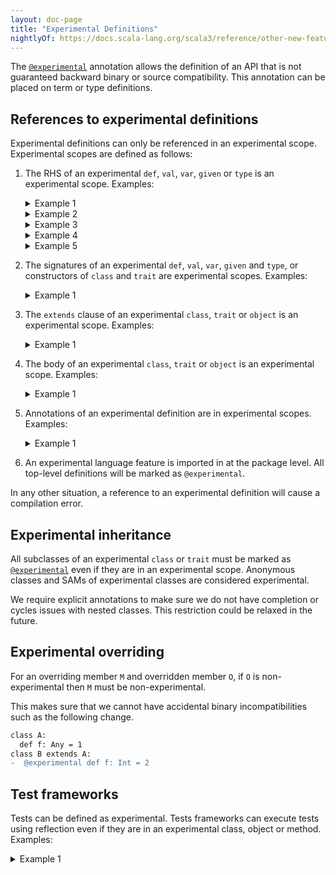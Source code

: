 ```yaml
---
layout: doc-page
title: "Experimental Definitions"
nightlyOf: https://docs.scala-lang.org/scala3/reference/other-new-features/experimental-defs.html
---
```


The [`@experimental`](https://scala-lang.org/api/3.x/scala/annotation/experimental.html) annotation allows the definition of an API that is not guaranteed backward binary or source compatibility.
This annotation can be placed on term or type definitions.

## References to experimental definitions

Experimental definitions can only be referenced in an experimental scope. Experimental scopes are defined as follows:

1. The RHS of an experimental `def`, `val`, `var`, `given` or `type` is an experimental scope. Examples:

   <details>
   <summary>Example 1</summary>

   ```scala
   import scala.annotation.experimental

   @experimental
   def x = ()

   def d1 = x // error: value x is marked @experimental and therefore ...
   @experimental def d2 = x

   val v1 = x // error: value x is marked @experimental and therefore ...
   @experimental val v2 = x

   var vr1 = x // error: value x is marked @experimental and therefore ...
   @experimental var vr2 = x

   lazy val lv1 = x // error: value x is marked @experimental and therefore ...
   @experimental lazy val lv2 = x
   ```
   </details>

   <details>
   <summary>Example 2</summary>

   ```scala
   import scala.annotation.experimental

   @experimental
   val x = ()

   @experimental
   def f() = ()

   @experimental
   object X:
     def fx() = 1

   def test1: Unit =
     f() // error: def f is marked @experimental and therefore ...
     x // error: value x is marked @experimental and therefore ...
     X.fx() // error: object X is marked @experimental and therefore ...
     import X.fx
     fx() // error: object X is marked @experimental and therefore ...

   @experimental
   def test2: Unit =
     // references to f, x and X are ok because `test2` is experimental
     f()
     x
     X.fx()
     import X.fx
     fx()
   ```
   </details>

   <details>
   <summary>Example 3</summary>

   ```scala
   import scala.annotation.experimental

   @experimental type E

   type A = E // error type E is marked @experimental and therefore ...
   @experimental type B = E
   ```
   </details>

   <details>
   <summary>Example 4</summary>

   ```scala
   import scala.annotation.experimental

   @experimental class A
   @experimental type X
   @experimental type Y = Int
   @experimental opaque type Z = Int

   def test: Unit =
     new A // error: class A is marked @experimental and therefore ...
     val i0: A = ??? // error: class A is marked @experimental and therefore ...
     val i1: X = ??? // error: type X is marked @experimental and therefore ...
     val i2: Y = ??? // error: type Y is marked @experimental and therefore ...
     val i2: Z = ??? // error: type Y is marked @experimental and therefore ...
     ()
   ```
   </details>

   <details>
   <summary>Example 5</summary>

   ```scala
   @experimental
   trait ExpSAM {
     def foo(x: Int): Int
   }
   def bar(f: ExpSAM): Unit = {} // error: error form rule 2

   def test: Unit =
     bar(x => x) // error: reference to experimental SAM
     ()
   ```
   </details>

2. The signatures of an experimental `def`, `val`, `var`, `given` and `type`, or constructors of `class` and `trait` are experimental scopes. Examples:

   <details>
   <summary>Example 1</summary>

   ```scala
   import scala.annotation.experimental

   @experimental def x = 2
   @experimental class A
   @experimental type X
   @experimental type Y = Int
   @experimental opaque type Z = Int

   def test1(
     p1: A, // error: class A is marked @experimental and therefore ...
     p2: List[A], // error: class A is marked @experimental and therefore ...
     p3: X, // error: type X is marked @experimental and therefore ...
     p4: Y, // error: type Y is marked @experimental and therefore ...
     p5: Z, // error: type Z is marked @experimental and therefore ...
     p6: Any = x // error: def x is marked @experimental and therefore ...
   ): A = ??? // error: class A is marked @experimental and therefore ...

   @experimental def test2(
     p1: A,
     p2: List[A],
     p3: X,
     p4: Y,
     p5: Z,
     p6: Any = x
   ): A = ???

   class Test1(
     p1: A, // error
     p2: List[A], // error
     p3: X, // error
     p4: Y, // error
     p5: Z, // error
     p6: Any = x // error
   ) {}

   @experimental class Test2(
     p1: A,
     p2: List[A],
     p3: X,
     p4: Y,
     p5: Z,
     p6: Any = x
   ) {}

   trait Test1(
     p1: A, // error
     p2: List[A], // error
     p3: X, // error
     p4: Y, // error
     p5: Z, // error
     p6: Any = x // error
   ) {}

   @experimental trait Test2(
     p1: A,
     p2: List[A],
     p3: X,
     p4: Y,
     p5: Z,
     p6: Any = x
   ) {}
   ```
   </details>

3. The `extends` clause of an experimental `class`, `trait` or `object` is an experimental scope. Examples:

   <details>
   <summary>Example 1</summary>

   ```scala
   import scala.annotation.experimental

   @experimental def x = 2

   @experimental class A1(x: Any)
   class A2(x: Any)


   @experimental class B1 extends A1(1)
   class B2 extends A1(1) // error: class A1 is marked @experimental and therefore marked @experimental and therefore ...

   @experimental class C1 extends A2(x)
   class C2 extends A2(x) // error def x is marked @experimental and therefore
   ```
   </details>

4. The body of an experimental `class`, `trait` or `object` is an experimental scope. Examples:

   <details>
   <summary>Example 1</summary>

   ```scala
   import scala.annotation.experimental

   @experimental def x = 2

   @experimental class A {
     def f = x // ok because A is experimental
   }

   @experimental class B {
     def f = x // ok because A is experimental
   }

   @experimental object C {
     def f = x // ok because A is experimental
   }

   @experimental class D {
     def f = {
       object B {
         x // ok because A is experimental
       }
     }
   }
   ```

   </details>

5. Annotations of an experimental definition are in experimental scopes. Examples:

   <details>
   <summary>Example 1</summary>

   ```scala
   import scala.annotation.experimental

   @experimental class myExperimentalAnnot extends scala.annotation.Annotation

   @myExperimentalAnnot // error
   def test: Unit = ()

   @experimental
   @myExperimentalAnnot
   def test: Unit = ()
   ```

   </details>

6. An experimental language feature is imported in at the package level. All top-level definitions will be marked as `@experimental`.

In any other situation, a reference to an experimental definition will cause a compilation error.

## Experimental inheritance

All subclasses of an experimental `class` or `trait` must be marked as [`@experimental`](https://scala-lang.org/api/3.x/scala/annotation/experimental.html) even if they are in an experimental scope.
Anonymous classes and SAMs of experimental classes are considered experimental.

We require explicit annotations to make sure we do not have completion or cycles issues with nested classes. This restriction could be relaxed in the future.

## Experimental overriding

For an overriding member `M` and overridden member `O`, if `O` is non-experimental then `M` must be non-experimental.

This makes sure that we cannot have accidental binary incompatibilities such as the following change.
```diff
class A:
  def f: Any = 1
class B extends A:
-  @experimental def f: Int = 2
```

## Test frameworks

Tests can be defined as experimental. Tests frameworks can execute tests using reflection even if they are in an experimental class, object or method. Examples:

<details>
<summary>Example 1</summary>

Test that touch experimental APIs can be written as follows

```scala
import scala.annotation.experimental

@experimental def x = 2

class MyTests {
  /*@Test*/ def test1 = x // error
  @experimental /*@Test*/ def test2 = x
}

@experimental
class MyExperimentalTests {
  /*@Test*/ def test1 = x
  /*@Test*/ def test2 = x
}
```

</details>
